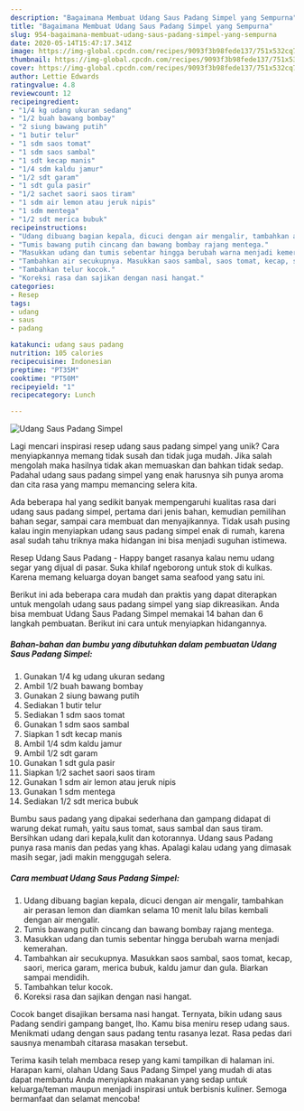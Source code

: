 ```yaml
---
description: "Bagaimana Membuat Udang Saus Padang Simpel yang Sempurna"
title: "Bagaimana Membuat Udang Saus Padang Simpel yang Sempurna"
slug: 954-bagaimana-membuat-udang-saus-padang-simpel-yang-sempurna
date: 2020-05-14T15:47:17.341Z
image: https://img-global.cpcdn.com/recipes/9093f3b98fede137/751x532cq70/udang-saus-padang-simpel-foto-resep-utama.jpg
thumbnail: https://img-global.cpcdn.com/recipes/9093f3b98fede137/751x532cq70/udang-saus-padang-simpel-foto-resep-utama.jpg
cover: https://img-global.cpcdn.com/recipes/9093f3b98fede137/751x532cq70/udang-saus-padang-simpel-foto-resep-utama.jpg
author: Lettie Edwards
ratingvalue: 4.8
reviewcount: 12
recipeingredient:
- "1/4 kg udang ukuran sedang"
- "1/2 buah bawang bombay"
- "2 siung bawang putih"
- "1 butir telur"
- "1 sdm saos tomat"
- "1 sdm saos sambal"
- "1 sdt kecap manis"
- "1/4 sdm kaldu jamur"
- "1/2 sdt garam"
- "1 sdt gula pasir"
- "1/2 sachet saori saos tiram"
- "1 sdm air lemon atau jeruk nipis"
- "1 sdm mentega"
- "1/2 sdt merica bubuk"
recipeinstructions:
- "Udang dibuang bagian kepala, dicuci dengan air mengalir, tambahkan air perasan lemon dan diamkan selama 10 menit lalu bilas kembali dengan air mengalir."
- "Tumis bawang putih cincang dan bawang bombay rajang mentega."
- "Masukkan udang dan tumis sebentar hingga berubah warna menjadi kemerahan."
- "Tambahkan air secukupnya. Masukkan saos sambal, saos tomat, kecap, saori, merica garam, merica bubuk, kaldu jamur dan gula. Biarkan sampai mendidih."
- "Tambahkan telur kocok."
- "Koreksi rasa dan sajikan dengan nasi hangat."
categories:
- Resep
tags:
- udang
- saus
- padang

katakunci: udang saus padang 
nutrition: 105 calories
recipecuisine: Indonesian
preptime: "PT35M"
cooktime: "PT50M"
recipeyield: "1"
recipecategory: Lunch

---
```



![Udang Saus Padang Simpel](https://img-global.cpcdn.com/recipes/9093f3b98fede137/751x532cq70/udang-saus-padang-simpel-foto-resep-utama.jpg)

Lagi mencari inspirasi resep udang saus padang simpel yang unik? Cara menyiapkannya memang tidak susah dan tidak juga mudah. Jika salah mengolah maka hasilnya tidak akan memuaskan dan bahkan tidak sedap. Padahal udang saus padang simpel yang enak harusnya sih punya aroma dan cita rasa yang mampu memancing selera kita.

Ada beberapa hal yang sedikit banyak mempengaruhi kualitas rasa dari udang saus padang simpel, pertama dari jenis bahan, kemudian pemilihan bahan segar, sampai cara membuat dan menyajikannya. Tidak usah pusing kalau ingin menyiapkan udang saus padang simpel enak di rumah, karena asal sudah tahu triknya maka hidangan ini bisa menjadi suguhan istimewa.

Resep Udang Saus Padang - Happy banget rasanya kalau nemu udang segar yang dijual di pasar. Suka khilaf ngeborong untuk stok di kulkas. Karena memang keluarga doyan banget sama seafood yang satu ini.


Berikut ini ada beberapa cara mudah dan praktis yang dapat diterapkan untuk mengolah udang saus padang simpel yang siap dikreasikan. Anda bisa membuat Udang Saus Padang Simpel memakai 14 bahan dan 6 langkah pembuatan. Berikut ini cara untuk menyiapkan hidangannya.

<!--inarticleads1-->

##### Bahan-bahan dan bumbu yang dibutuhkan dalam pembuatan Udang Saus Padang Simpel:

1. Gunakan 1/4 kg udang ukuran sedang
1. Ambil 1/2 buah bawang bombay
1. Gunakan 2 siung bawang putih
1. Sediakan 1 butir telur
1. Sediakan 1 sdm saos tomat
1. Gunakan 1 sdm saos sambal
1. Siapkan 1 sdt kecap manis
1. Ambil 1/4 sdm kaldu jamur
1. Ambil 1/2 sdt garam
1. Gunakan 1 sdt gula pasir
1. Siapkan 1/2 sachet saori saos tiram
1. Gunakan 1 sdm air lemon atau jeruk nipis
1. Gunakan 1 sdm mentega
1. Sediakan 1/2 sdt merica bubuk


Bumbu saus padang yang dipakai sederhana dan gampang didapat di warung dekat rumah, yaitu saus tomat, saus sambal dan saus tiram. Bersihkan udang dari kepala,kulit dan kotorannya. Udang saus Padang punya rasa manis dan pedas yang khas. Apalagi kalau udang yang dimasak masih segar, jadi makin menggugah selera. 

<!--inarticleads2-->

##### Cara membuat Udang Saus Padang Simpel:

1. Udang dibuang bagian kepala, dicuci dengan air mengalir, tambahkan air perasan lemon dan diamkan selama 10 menit lalu bilas kembali dengan air mengalir.
1. Tumis bawang putih cincang dan bawang bombay rajang mentega.
1. Masukkan udang dan tumis sebentar hingga berubah warna menjadi kemerahan.
1. Tambahkan air secukupnya. Masukkan saos sambal, saos tomat, kecap, saori, merica garam, merica bubuk, kaldu jamur dan gula. Biarkan sampai mendidih.
1. Tambahkan telur kocok.
1. Koreksi rasa dan sajikan dengan nasi hangat.


Cocok banget disajikan bersama nasi hangat. Ternyata, bikin udang saus Padang sendiri gampang banget, lho. Kamu bisa meniru resep udang saus. Menikmati udang dengan saus padang tentu rasanya lezat. Rasa pedas dari sausnya menambah citarasa masakan tersebut. 

Terima kasih telah membaca resep yang kami tampilkan di halaman ini. Harapan kami, olahan Udang Saus Padang Simpel yang mudah di atas dapat membantu Anda menyiapkan makanan yang sedap untuk keluarga/teman maupun menjadi inspirasi untuk berbisnis kuliner. Semoga bermanfaat dan selamat mencoba!
